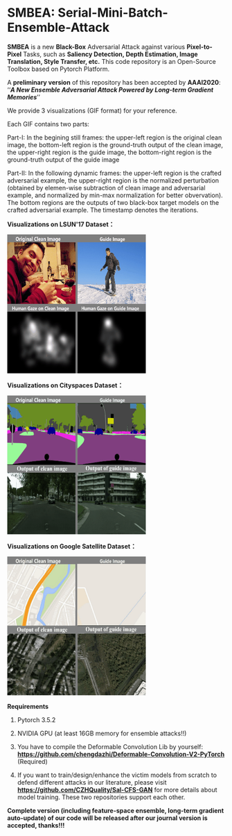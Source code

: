# SMBEA: Serial-Mini-Batch-Ensemble-Attack

**SMBEA** is a new **Black-Box** Adversarial Attack against various **Pixel-to-Pixel** Tasks, such as **Saliency Detection, Depth Estimation, Image Translation, Style Transfer, etc.** This code repository is an Open-Source Toolbox based on Pytorch Platform.

A **preliminary version** of this repository has been accepted by
**AAAI2020**: ‘‘***A New Ensemble Adversarial Attack Powered by Long-term Gradient Memories***’’


We provide 3 visualizations (GIF format) for your reference.

Each GIF contains two parts:

Part-I: In the begining still frames: 
the upper-left region is the original clean image, the bottom-left region is the ground-truth output of the clean image, the upper-right region is the guide image, the bottom-right region is the ground-truth output of the guide image

Part-II: In the following dynamic frames: 
the upper-left region is the crafted adversarial example, the upper-right region is the normalized perturbation (obtained by elemen-wise subtraction of clean image and adversarial example, and normalized by min-max normalization for better obvervation).
The bottom regions are the outputs of two black-box target models on the crafted adversarial example.
The timestamp denotes the iterations.

**Visualizations on LSUN'17 Dataset：**

![image](https://github.com/CZHQuality/AAA-Pix2pix/blob/master/Visualizations/1_Our_Attack_LSUN17.gif)

**Visualizations on Cityspaces Dataset：**

![image](https://github.com/CZHQuality/AAA-Pix2pix/blob/master/Visualizations/2_Our_Attack_Cityspaces.gif)

**Visualizations on Google Satellite Dataset：**

![image](https://github.com/CZHQuality/AAA-Pix2pix/blob/master/Visualizations/3_Our_Attack_Google.gif)



**Requirements**

1. Pytorch 3.5.2

2. NVIDIA GPU (at least 16GB memory for ensemble attacks!!)

3. You have to compile the Deformable Convolution Lib by yourself: **https://github.com/chengdazhi/Deformable-Convolution-V2-PyTorch** (Required)

4. If you want to train/design/enhance the victim models from scratch to defend different attacks in our literature, please visit **https://github.com/CZHQuality/Sal-CFS-GAN** for more details about model training. These two repositories support each other.



**Complete version (including feature-space ensemble, long-term gradient auto-update) of our code will be released after our journal version is accepted, thanks!!!**

